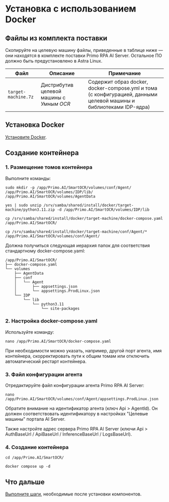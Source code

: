 # Установка с использованием Docker

## Файлы из комплекта поставки

Скопируйте на целевую машину файлы, приведенные в таблице ниже — они находятся в комплекте поставки Primo RPA AI Server. Остальное ПО должно быть предустановлено в Astra Linux.

| Файл              | Описание                                 | Примечание                                                                                                         |
| ----------------- | ---------------------------------------- | ------------------------------------------------------------------------------------------------------------------ |
| `target-machine.7z` | Дистрибутив целевой машины с *Умным OCR* | Содержит образ docker, docker-compose.yml и тома (с конфигурацией, данными целевой машины и библиотеками IDP-ядра) |


## Установка Docker

[Установите Docker](https://docs.primo-rpa.ru/primo-rpa/primo-ai-server/installing/linux/installing-docker).

## Создание контейнера

### 1. Размещение томов контейнера

Выполните команды:
```
sudo mkdir -p /app/Primo.AI/SmartOCR/volumes/conf/Agent/ /app/Primo.AI/SmartOCR/volumes/IDP/lib/ /app/Primo.AI/SmartOCR/volumes/AgentData
```
```
yes | sudo unzip /srv/samba/shared/install/docker/target-machine/python3.11.zip -d /app/Primo.AI/SmartOCR/volumes/IDP/lib
```
```
cp /srv/samba/shared/install/docker/target-machine/docker-compose.yaml /app/Primo.AI/SmartOCR/
```
```
cp /srv/samba/shared/install/docker/target-machine/conf/Agent/* /app/Primo.AI/SmartOCR/volumes/conf/Agent/
```

Должна получиться следующая иерархия папок для соответствия стандартному docker-compose.yaml:
```
/app/Primo.AI/SmartOCR/
├── docker-compose.yaml
└── volumes
    ├── AgentData
    ├── conf
    │   └── Agent
    │       ├── appsettings.json
    │       └── appsettings.ProdLinux.json
    └── IDP
        └── lib
            └── python3.11
                └── site-packages
```

### 2. Настройка docker-compose.yaml
Используйте команду:
```
nano /app/Primo.AI/SmartOCR/docker-compose.yaml
```
При необходимости можно указать, например, другой порт агента, имя контейнера, скорректировать пути к общим томам или отключить автоматический рестарт контейнера.

### 3. Файл конфигурации агента

Отредактируйте файл конфигурации агента Primo RPA AI Server:
```
nano /app/Primo.AI/SmartOCR/volumes/conf/Agent/appsettings.ProdLinux.json
```

Обратите внимание на идентификатор агента (ключ Api > AgentId). Он должен соответствовать идентификатору в настройках "Целевые машины" портала AI Server.

Также настройте адрес сервера Primo RPA AI Server (ключи Api > AuthBaseUrl / ApiBaseUrl / InferenceBaseUrl / LogsBaseUrl).

### 4. Создание контейнера

```
cd /app/Primo.AI/SmartOCR/
```
```
docker compose up -d
```

## Что дальше
[Выполните шаги](https://docs.primo-rpa.ru/primo-rpa/primo-rpa-ai-server/installing/linux/target-machine-smart-ocr/post-installation-steps), необходимые после установки компонентов.
